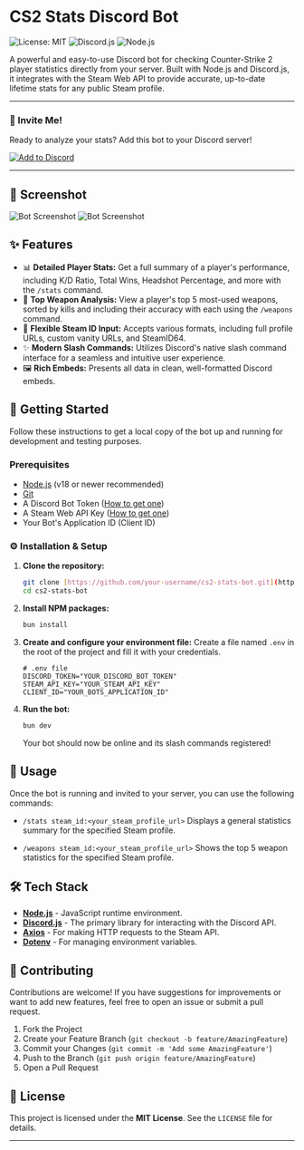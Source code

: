# CS2 Stats Discord Bot

![License: MIT](https://img.shields.io/badge/License-MIT-yellow.svg)
![Discord.js](https://img.shields.io/badge/Discord.js-v14-7289DA?logo=discord&logoColor=white)
![Node.js](https://img.shields.io/badge/Node.js-18.x-339933?logo=node.js&logoColor=white)

A powerful and easy-to-use Discord bot for checking Counter-Strike 2 player statistics directly from your server. Built with Node.js and Discord.js, it integrates with the Steam Web API to provide accurate, up-to-date lifetime stats for any public Steam profile.

---

### 🎉 Invite Me!

Ready to analyze your stats? Add this bot to your Discord server!

[![Add to Discord](https://img.shields.io/badge/Add%20to%20Discord-7289DA?style=for-the-badge&logo=discord&logoColor=white)](https://discord.com/oauth2/authorize?client_id=1423470446720061582&permissions=83968&integration_type=0&scope=bot+applications.commands)

---

## 📸 Screenshot

![Bot Screenshot](https://imgur.com/7Hr9tU8.png)
![Bot Screenshot](https://imgur.com/2HLPPKV.png)

## ✨ Features

- 📊 **Detailed Player Stats:** Get a full summary of a player's performance, including K/D Ratio, Total Wins, Headshot Percentage, and more with the `/stats` command.
- 🔫 **Top Weapon Analysis:** View a player's top 5 most-used weapons, sorted by kills and including their accuracy with each using the `/weapons` command.
- 🔗 **Flexible Steam ID Input:** Accepts various formats, including full profile URLs, custom vanity URLs, and SteamID64.
- ✨ **Modern Slash Commands:** Utilizes Discord's native slash command interface for a seamless and intuitive user experience.
- 🖼️ **Rich Embeds:** Presents all data in clean, well-formatted Discord embeds.

## 🚀 Getting Started

Follow these instructions to get a local copy of the bot up and running for development and testing purposes.

### Prerequisites

- [Node.js](https://nodejs.org/) (v18 or newer recommended)
- [Git](https://git-scm.com/)
- A Discord Bot Token ([How to get one](https://discordjs.guide/preparations/setting-up-a-bot-application.html))
- A Steam Web API Key ([How to get one](https://steamcommunity.com/dev/apikey))
- Your Bot's Application ID (Client ID)

### ⚙️ Installation & Setup

1.  **Clone the repository:**

    ```sh
    git clone [https://github.com/your-username/cs2-stats-bot.git](https://github.com/your-username/cs2-stats-bot.git)
    cd cs2-stats-bot
    ```

2.  **Install NPM packages:**

    ```sh
    bun install
    ```

3.  **Create and configure your environment file:**
    Create a file named `.env` in the root of the project and fill it with your credentials.

    ```env
    # .env file
    DISCORD_TOKEN="YOUR_DISCORD_BOT_TOKEN"
    STEAM_API_KEY="YOUR_STEAM_API_KEY"
    CLIENT_ID="YOUR_BOTS_APPLICATION_ID"
    ```

4.  **Run the bot:**
    ```sh
    bun dev
    ```
    Your bot should now be online and its slash commands registered!

## 🤖 Usage

Once the bot is running and invited to your server, you can use the following commands:

- `/stats steam_id:<your_steam_profile_url>`
  Displays a general statistics summary for the specified Steam profile.

- `/weapons steam_id:<your_steam_profile_url>`
  Shows the top 5 weapon statistics for the specified Steam profile.

## 🛠️ Tech Stack

- **[Node.js](https://nodejs.org/)** - JavaScript runtime environment.
- **[Discord.js](https://discord.js.org/)** - The primary library for interacting with the Discord API.
- **[Axios](https://axios-http.com/)** - For making HTTP requests to the Steam API.
- **[Dotenv](https://www.npmjs.com/package/dotenv)** - For managing environment variables.

## 🤝 Contributing

Contributions are welcome! If you have suggestions for improvements or want to add new features, feel free to open an issue or submit a pull request.

1.  Fork the Project
2.  Create your Feature Branch (`git checkout -b feature/AmazingFeature`)
3.  Commit your Changes (`git commit -m 'Add some AmazingFeature'`)
4.  Push to the Branch (`git push origin feature/AmazingFeature`)
5.  Open a Pull Request

## 📜 License

This project is licensed under the **MIT License**. See the `LICENSE` file for details.

---
